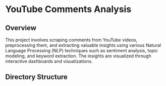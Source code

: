 # YouTube Comments Analysis

## Overview

This project involves scraping comments from YouTube videos, preprocessing them, and extracting valuable insights using various Natural Language Processing (NLP) techniques such as sentiment analysis, topic modeling, and keyword extraction. The insights are visualized through interactive dashboards and visualizations.

## Directory Structure

